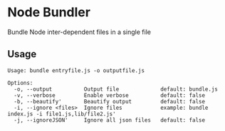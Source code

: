 # Node Bundler

Bundle Node inter-dependent files in a single file

## Usage

    Usage: bundle entryfile.js -o outputfile.js

    Options:
      -o, --output          Output file             default: bundle.js 
      -v, --verbose         Enable verbose          default: false
      -b, --beautify'       Beautify output         default: false
      -i, --ignore <files>  Ignore files            example: bundle index.js -i file1.js,lib/file2.js'
      -j, --ignoreJSON'     Ignore all json files   default: false

